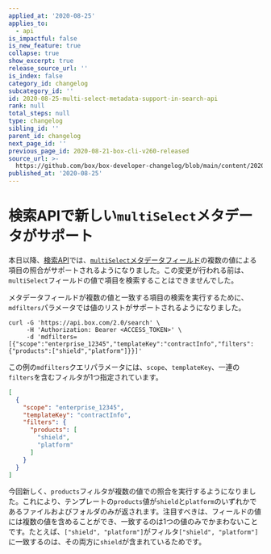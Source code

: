 ```yaml
---
applied_at: '2020-08-25'
applies_to:
  - api
is_impactful: false
is_new_feature: true
collapse: true
show_excerpt: true
release_source_url: ''
is_index: false
category_id: changelog
subcategory_id: ''
id: 2020-08-25-multi-select-metadata-support-in-search-api
rank: null
total_steps: null
type: changelog
sibling_id: ''
parent_id: changelog
next_page_id: ''
previous_page_id: 2020-08-21-box-cli-v260-released
source_url: >-
  https://github.com/box/box-developer-changelog/blob/main/content/2020/08-25-multi-select-metadata-support-in-search-api.md
published_at: '2020-08-25'
---
```

# 検索APIで新しい`multiSelect`メタデータがサポート

本日以降、[検索API][search]では、[`multiSelect`メタデータフィールド][multi_select]の複数の値による項目の照合がサポートされるようになりました。この変更が行われる前は、`multiSelect`フィールドの値で項目を検索することはできませんでした。

メタデータフィールドが複数の値と一致する項目の検索を実行するために、`mdfilters`パラメータでは値のリストがサポートされるようになりました。

```curl
curl -G 'https://api.box.com/2.0/search' \
     -H 'Authorization: Bearer <ACCESS_TOKEN>' \
     -d 'mdfilters=[{"scope":"enterprise_12345","templateKey":"contractInfo","filters":{"products":["shield","platform"]}}]'
```

<!-- more -->

この例の`mdfilters`クエリパラメータには、`scope`、`templateKey`、一連の`filters`を含むフィルタが1つ指定されています。

```json
[
  {
    "scope": "enterprise_12345",
    "templateKey": "contractInfo",
    "filters": {
      "products": [
        "shield",
        "platform"
      ]
    }
  }
]
```

今回新しく、`products`フィルタが複数の値での照合を実行するようになりました。これにより、テンプレートの`products`値が`shield`と`platform`のいずれかであるファイルおよびフォルダのみが返されます。注目すべきは、フィールドの値には複数の値を含めることができ、一致するのは1つの値のみでかまわないことです。たとえば、`["shield", "platform"]`がフィルタ`["shield", "platform"]`に一致するのは、その両方に`shield`が含まれているためです。

[search]: e://get_search

[multi_select]: g://metadata/fields/multi-select
